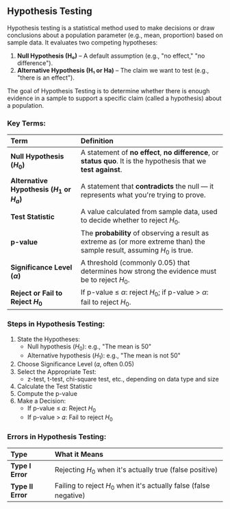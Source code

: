 ## Hypothesis Testing
Hypothesis testing is a statistical method used to make decisions or draw conclusions about a population parameter (e.g., mean, proportion) based on sample data. It evaluates two competing hypotheses:
1. **Null Hypothesis (H₀)** – A default assumption (e.g., "no effect," "no difference").
2. **Alternative Hypothesis (H₁ or Ha)** – The claim we want to test (e.g., "there is an effect").  

The goal of Hypothesis Testing is to determine whether there is enough evidence in a sample to support a specific claim (called a hypothesis) about a population.

### Key Terms:
| Term                                        | Definition                                                                                                                |
| :------------------------------------------ | :------------------------------------------------------------------------------------------------------------------------ |
| **Null Hypothesis ($H_0$)**                 | A statement of **no effect**, **no difference**, or **status quo**. It is the hypothesis that we **test against**.        |
| **Alternative Hypothesis ($H_1$ or $H_a$)** | A statement that **contradicts** the null — it represents what you're trying to prove.                                    |
| **Test Statistic**                          | A value calculated from sample data, used to decide whether to reject $H_0$.                                              |
| **p-value**                                 | The **probability** of observing a result as extreme as (or more extreme than) the sample result, assuming $H_0$ is true. |
| **Significance Level ($\alpha$)**           | A threshold (commonly 0.05) that determines how strong the evidence must be to reject $H_0$.                              |
| **Reject or Fail to Reject $H_0$**          | If p-value ≤ $\alpha$: reject $H_0$; if p-value > $\alpha$: fail to reject $H_0$.                                         |

### Steps in Hypothesis Testing:
1. State the Hypotheses:
    - Null hypothesis ($H_0$): e.g., "The mean is 50"
    - Alternative hypothesis ($H_1$): e.g., "The mean is not 50"
2. Choose Significance Level (𝛼, often 0.05)
3. Select the Appropriate Test:
    - z-test, t-test, chi-square test, etc., depending on data type and size
4. Calculate the Test Statistic
5. Compute the p-value
6. Make a Decision:
    - If p-value ≤ 𝛼: Reject $H_0$
    - If p-value > 𝛼: Fail to reject $H_0$
​
### Errors in Hypothesis Testing:
| Type              | What it Means                                                     |
| :---------------- | :---------------------------------------------------------------- |
| **Type I Error**  | Rejecting $H_0$ when it's actually true (false positive)          |
| **Type II Error** | Failing to reject $H_0$ when it's actually false (false negative) |
